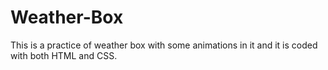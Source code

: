 # Weather-Box
This is a practice of weather box with some animations in it and it is coded with both HTML and CSS.
